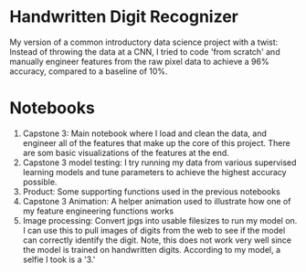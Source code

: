 # Handwritten Digit Recognizer

My version of a common introductory data science project with a twist: Instead of throwing the data at a CNN, I tried to code 'from scratch' and manually engineer features from the raw pixel data to achieve a 96% accuracy, compared to a baseline of 10%.

# Notebooks
1. Capstone 3: Main notebook where I load and clean the data, and engineer all of the features that make up the core of this project. There are som basic visualizations of the features at the end.
2. Capstone 3 model testing: I try running my data from various supervised learning models and tune parameters to achieve the highest accuracy possible.
3. Product: Some supporting functions used in the previous notebooks
4. Capstone 3 Animation: A helper animation used to illustrate how one of my feature engineering functions works
5. Image processing: Convert jpgs into usable filesizes to run my model on. I can use this to pull images of digits from the web to see if the model can correctly identify the digit. Note, this does not work very well since the model is trained on handwritten digits. According to my model, a selfie I took is a '3.'
